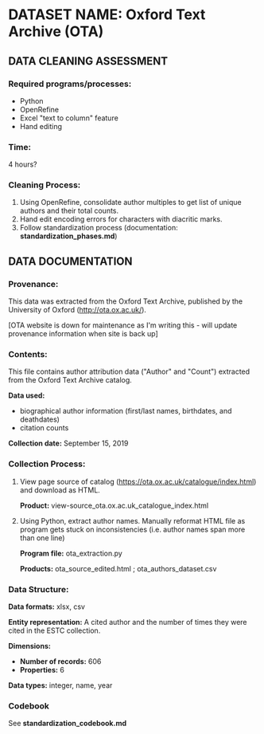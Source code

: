 # DATASET NAME: Oxford Text Archive (OTA)

## DATA CLEANING ASSESSMENT

### Required programs/processes:

- Python
- OpenRefine
- Excel "text to column" feature
- Hand editing

### Time:

4 hours?

### Cleaning Process: 

1. Using OpenRefine, consolidate author multiples to get list of unique authors and their total counts.
2. Hand edit encoding errors for characters with diacritic marks.
3. Follow standardization process (documentation: **standardization_phases.md**)

## DATA DOCUMENTATION

### Provenance:

This data was extracted from the Oxford Text Archive, published by the University of Oxford (<http://ota.ox.ac.uk/>).

[OTA website is down for maintenance as I'm writing this - will update provenance information when site is back up]

### Contents:

This file contains author attribution data ("Author" and "Count") extracted from the Oxford Text Archive catalog.

**Data used:** 

- biographical author information (first/last names, birthdates, and deathdates)
- citation counts

**Collection date:** September 15, 2019

### Collection Process:

1. View page source of catalog (<https://ota.ox.ac.uk/catalogue/index.html>) and download as HTML.

   **Product:** view-source_ota.ox.ac.uk_catalogue_index.html

2. Using Python, extract author names. Manually reformat HTML file as program gets stuck on inconsistencies (i.e. author names span more than one line)

   **Program file:** ota_extraction.py

   **Products:** ota_source_edited.html ; ota_authors_dataset.csv

### Data Structure:

**Data formats:** xlsx, csv

**Entity representation:** A cited author and the number of times they were cited in the ESTC collection.

**Dimensions:** 

- **Number of records:** 606
- **Properties:** 6

**Data types:** integer, name, year

### Codebook

See **standardization_codebook.md**